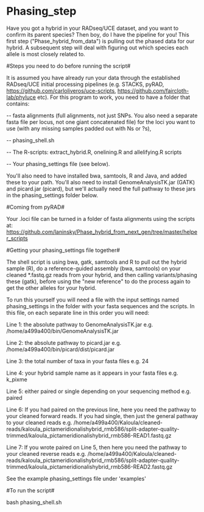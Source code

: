 # Phasing_step
Have you got a hybrid in your RADseq/UCE dataset, and you want to confirm its parent species? Then boy, do I have the pipeline for you! This first step ("Phase_hybrid_from_data") is pulling out the phased data for our hybrid. A subsequent step will deal with figuring out which species each allele is most closely related to.

#Steps you need to do before running the script#

It is assumed you have already run your data through the established RADseq/UCE initial processing pipelines (e.g. STACKS, pyRAD, https://github.com/carloliveros/uce-scripts, https://github.com/faircloth-lab/phyluce etc). For this program to work, you need to have a folder that contains:

-- fasta alignments (full alignments, not just SNPs. You also need a separate fasta file per locus, not one giant concatenated file) for the loci you want to use (with any missing samples padded out with Ns or ?s), 

-- phasing_shell.sh

-- The R-scripts: extract_hybrid.R, onelining.R and allelifying.R scripts

-- Your phasing_settings file (see below).

You'll also need to have installed bwa, samtools, R and Java, and added these to your path. You'll also need to install GenomeAnalysisTK.jar (GATK) and picard.jar (picard), but we'll actually need the full pathway to these jars in the phasing_settings folder below. 

#Coming from pyRAD#

Your .loci file can be turned in a folder of fasta alignments using the scripts at:
https://github.com/laninsky/Phase_hybrid_from_next_gen/tree/master/helper_scripts

#Getting your phasing_settings file together#

The shell script is using bwa, gatk, samtools and R to pull out the hybrid sample (R), do a reference-guided assembly (bwa, samtools) on your cleaned *.fastq.gz reads from your hybrid, and then calling variants/phasing these (gatk), before using the "new reference" to do the process again to get the other alleles for your hybrid.

To run this yourself you will need a file with the input settings named phasing_settings in the folder with your fasta sequences and the scripts. In this file, on each separate line in this order you will need:

Line 1: the absolute pathway to GenomeAnalysisTK.jar e.g. /home/a499a400/bin/GenomeAnalysisTK.jar

Line 2: the absolute pathway to picard.jar e.g. /home/a499a400/bin/picard/dist/picard.jar

Line 3: the total number of taxa in your fasta files e.g. 24

Line 4: your hybrid sample name as it appears in your fasta files e.g. k_pixme

Line 5: either paired or single depending on your sequencing method e.g. paired

Line 6: If you had paired on the previous line, here you need the pathway to your cleaned forward reads. If you had single, then just the general pathway to your cleaned reads e.g. /home/a499a400/Kaloula/cleaned-reads/kaloula_pictameridionalishybrid_rmb586/split-adapter-quality-trimmed/kaloula_pictameridionalishybrid_rmb586-READ1.fastq.gz

Line 7: If you wrote paired on Line 5, then here you need the pathway to your cleaned reverse reads e.g. /home/a499a400/Kaloula/cleaned-reads/kaloula_pictameridionalishybrid_rmb586/split-adapter-quality-trimmed/kaloula_pictameridionalishybrid_rmb586-READ2.fastq.gz

See the example phasing_settings file under 'examples'

#To run the script#

bash phasing_shell.sh

